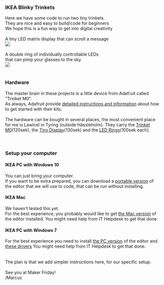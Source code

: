 <h3>IKEA Blinky Trinkets</h3>
Here we have some code to run two tiny trinkets.<br>
They are nice and easy to build/code for beginners<br>
We hope this is a fun way to get into digital creativity<br>
<br>
A tiny LED matrix display that can scroll a message<br>
<img src="https://github.com/IKEAmaker/blinky-trinket/blob/master/matrix.gif?raw=true"><br>
<br>
A double ring of individually controllable LEDs<br>
that can pimp your glasses to the sky<br>
<img src="https://github.com/IKEAmaker/blinky-trinket/blob/master/glasses.gif?raw=true"><br>
<br>
<h3>Hardware</h3>
The master brain in these projects is a little device from Adafruit called "Trinket M0".<br>
As always, Adafruit provide <a href="https://learn.adafruit.com/adafruit-trinket-m0-circuitpython-arduino?view=all">detailed instructions and information</a> about how to get started with their kits.<br><br>
The hardware can be bought in several places, the most convenient place for me is Lawicel in Tyring (outside Hässleholm). They carry the <a href="https://www.lawicel-shop.se/adafruit-trinket-m0">Trinket M0</a>(120sek), the <a href="https://www.lawicel-shop.se/mini-0-8-quot-8x8-led-matrix-i2c-yellow">Tiny Display</a>(130sek) and the <a href="https://www.lawicel-shop.se/neopixel-ring-16-x-ws2812-rgb"> LED Rings</a>(100sek each).<br><br>
<br>

<h3>Setup your computer</h3>
<h4> IKEA PC with Windows 10</h4>
You can just bring your computer.<br>
If you want to be extra prepared, you can download a <a href="https://github.com/mu-editor/mu/releases/download/1.0.1/portamu_1.0.1_win64.zip">portable version</a> of the editor that we will use to code, that can be run without installing.<br>
<h4>IKEA Mac</h4>
We haven't tested this yet.<br>
For the best experience, you probably would like to get <a href="https://github.com/mu-editor/mu/releases/download/1.0.1/mu-editor_1.0.1_osx.dmg">the Mac version</a> of the editor installed. You might need help from IT Helpdesk to get that done.<br>
<h4>IKEA PC with Windows 7</h4>
For the best experience you need to install <a href="https://github.com/mu-editor/mu/releases/download/1.0.1/mu-editor_1.0.1_win64.exe">the PC version</a> of the editor and  <a href="https://github.com/adafruit/Adafruit_Windows_Drivers/releases/download/2.3.3/adafruit_drivers_2.3.3.0.exe">these drivers</a> You might need help from IT Helpdesk to get that done.<br>
<br>
<br>
The plan is that we add simpler instructions here, for our specific setup.<br>
<br>
See you at Maker Friday!<br>
/Marcus
